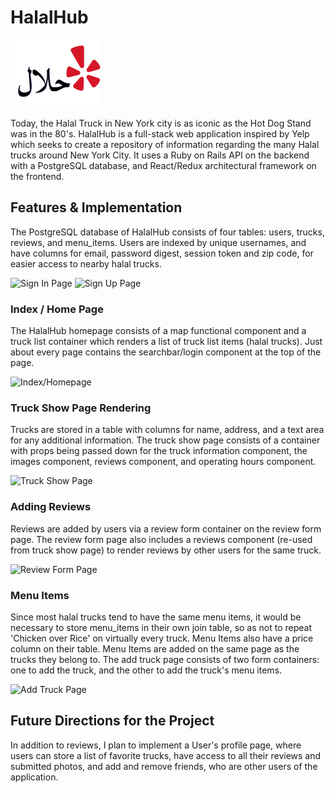 # HalalHub

![HalalHub Logo](/docs/halalhub-logo.png)

Today, the Halal Truck in New York city is as iconic as the Hot Dog Stand was in the 80's. HalalHub is a full-stack web application inspired by Yelp which seeks to create a repository of information regarding the many Halal trucks around New York City. It uses a Ruby on Rails API on the backend with a PostgreSQL database, and React/Redux architectural framework on the frontend.

## Features & Implementation

The PostgreSQL database of HalalHub consists of four tables: users, trucks, reviews, and menu_items. Users are indexed by unique usernames, and have columns for email, password digest, session token and zip code, for easier access to nearby halal trucks.

![Sign In Page](/docs/wireframes/sign-in-page.png)
![Sign Up Page](/docs/wireframes/sign-up-page.png)

### Index / Home Page

The HalalHub homepage consists of a map functional component and a truck list container which renders a list of truck list items (halal trucks). Just about every page contains the searchbar/login component at the top of the page.

![Index/Homepage](/docs/wireframes/index-home-page.png)

### Truck Show Page Rendering

Trucks are stored in a table with columns for name, address, and a text area for any additional information. The truck show page consists of a container with props being passed down for the truck information component, the images component, reviews component, and operating hours component.

![Truck Show Page](/docs/wireframes/truck-show-page.png)

### Adding Reviews

Reviews are added by users via a review form container on the review form page. The review form page also includes a reviews component (re-used from truck show page) to render reviews by other users for the same truck.

![Review Form Page](/docs/wireframes/review-form.png)

### Menu Items

Since most halal trucks tend to have the same menu items, it would be necessary to store menu_items in their own join table, so as not to repeat 'Chicken over Rice' on virtually every truck. Menu Items also have a price column on their table. Menu Items are added on the same page as the trucks they belong to. The add truck page consists of two form containers: one to add the truck, and the other to add the truck's menu items.

![Add Truck Page](/docs/wireframes/add-truck-page.png)

## Future Directions for the Project

In addition to reviews, I plan to implement a User's profile page, where users can store a list of favorite trucks, have access to all their reviews and submitted photos, and add and remove friends, who are other users of the application.
